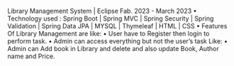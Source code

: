 Library Management System  | Eclipse	Fab. 2023 - March 2023
•	Technology used : Spring Boot | Spring MVC | Spring Security
| Spring Validation | Spring Data JPA | MYSQL | Thymeleaf | HTML | CSS
•	Features Of Library Management are like:
•	User have to Register then login to perform task.
•	Admin can access everything but not the user’s task Like:
•	Admin can Add book in Library and delete and also update Book, Author name and Price.
